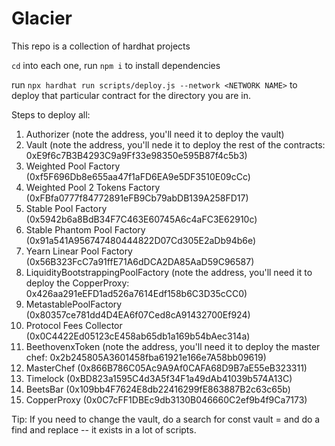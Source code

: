 # Glacier

This repo is a collection of hardhat projects

`cd` into each one, run `npm i` to install dependencies

run `npx hardhat run scripts/deploy.js --network <NETWORK NAME>` to deploy that particular contract for the directory you are in.

Steps to deploy all:

1. Authorizer (note the address, you'll need it to deploy the vault)
1. Vault (note the address, you'll nede it to deploy the rest of the contracts: 0xE9f6c7B3B4293C9a9Ff33e98350e595B87f4c5b3)
1. Weighted Pool Factory (0xf5F696Db8e655aa47f1aFD6EA9e5DF3510E09cCc)
1. Weighted Pool 2 Tokens Factory (0xFBfa0777f84772891eFB9Cb79abDB139A258FD17)
1. Stable Pool Factory (0x5942b6a8BdB34F7C463E60745A6c4aFC3E62910c)
1. Stable Phantom Pool Factory (0x91a541A956747480444822D07Cd305E2aDb94b6e)
1. Yearn Linear Pool Factory (0x56B323FcC7a91ffE71A6dDCA2DA85AaD59C96587)
1. LiquidityBootstrappingPoolFactory (note the address, you'll need it to deploy the CopperProxy: 0x426aa291eEFD1ad526a7614Edf158b6C3D35cCC0)
1. MetastablePoolFactory (0x80357ce781dd4D4EA6f07Ced8cA91432700Ef924)
1. Protocol Fees Collector (0x0C4422Ed05123cE458ab65db1a169b54bAec314a)
1. BeethovenxToken (note the address, you'll need it to deploy the master chef: 0x2b245805A3601458fba61921e166e7A58bb09619)
1. MasterChef (0x866B786C05Ac9A9Af0CAFA68D9B7aE55eB323311)
1. Timelock (0xBD823a1595C4d3A5f34F1a49dAb41039b574A13C)
1. BeetsBar (0x109bb4F7624E8db22416299fE863887B2c63c65b)
1. CopperProxy (0x0C7cFF1DBEc9db3130B046660C2ef9b4f9Ca7173)

Tip: If you need to change the vault, do a search for const vault = <previous address of the vault> and do a find and replace -- it exists in a lot of scripts.
